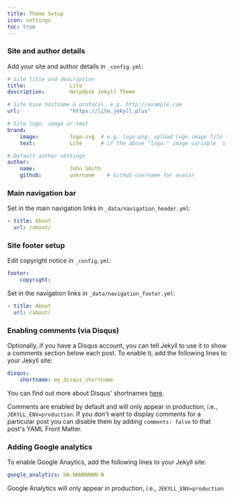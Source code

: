 ```yaml
---
title: Theme Setup
icon: settings
toc: true
---
```


### Site and author details

Add your site and author details in `_config.yml`:
```yaml
# Site title and description
title:              Lite
description:        Helpdesk Jekyll Theme

# Site base hostname & protocol, e.g. http://example.com
url:                "https://lite.jekyll.plus"

# Site logo, image or text
brand:
    image:          logo.svg  # e.g. logo.png, upload logo image file to /assets/img/ folder
    text:           Lite      # if the above "logo:" image variable  is not set, this text logo is displayed instead

# Default author settings
author:
    name:           John Smith
    github:         username    # Github username for avatar
```

### Main navigation bar
Set in the main navigation links in `_data/navigation_header.yml`:
```yaml
- title: About
  url: /about/
```

### Site footer setup

Edit copyright notice in `_config.yml`:
```yaml
footer:
    copyright:
```

Set in the navigation links in `_data/navigation_footer.yml`:
```yaml
- title: About
  url: /about/
```

### Enabling comments (via Disqus)

Optionally, if you have a Disqus account, you can tell Jekyll to use it to show a comments section below each post. To enable it, add the following lines to your Jekyll site:

```yaml
disqus:
    shortname: my_disqus_shortname
```

You can find out more about Disqus' shortnames [here](https://help.disqus.com/customer/portal/articles/466208).

Comments are enabled by default and will only appear in production, i.e., `JEKYLL_ENV=production`. If you don't want to display comments for a particular post you can disable them by adding `comments: false` to that post's YAML Front Matter.

### Adding Google analytics

To enable Google Anaytics, add the following lines to your Jekyll site:

```yaml
google_analytics: UA-NNNNNNNN-N
```

Google Analytics will only appear in production, i.e., `JEKYLL_ENV=production`
